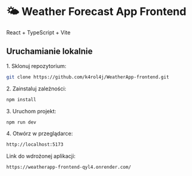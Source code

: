 # 🌤️ Weather Forecast App Frontend
React + TypeScript + Vite

## Uruchamianie lokalnie

1️. Sklonuj repozytorium:
```bash
git clone https://github.com/k4rol4j/WeatherApp-frontend.git
```
2️. Zainstaluj zależności:
```bash
npm install
```

3️. Uruchom projekt:
```bash
npm run dev
```

4️. Otwórz w przeglądarce:
```bash
http://localhost:5173
```

Link do wdrożonej aplikacji:
```bash
https://weatherapp-frontend-qyl4.onrender.com/
```

